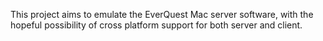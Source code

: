 This project aims to emulate the EverQuest Mac server software, with the hopeful possibility of cross platform support for both server and client.